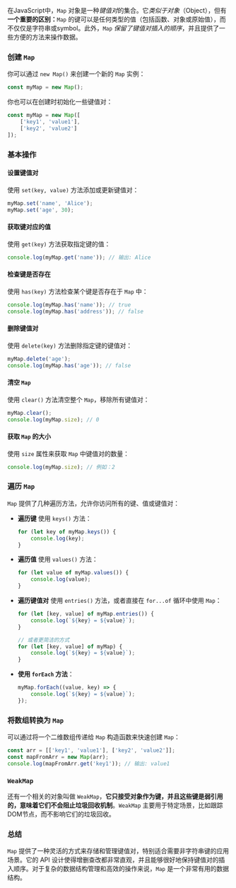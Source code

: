 在JavaScript中，`Map` 对象是一种*键值对*的集合。它*类似于对象*（Object），但有**一个重要的区别：**`Map` 的键可以是任何类型的值（包括函数、对象或原始值），而不仅仅是字符串或symbol。此外，`Map` *保留了键值对插入的顺序*，并且提供了一些方便的方法来操作数据。

### 创建 `Map`

你可以通过 `new Map()` 来创建一个新的 `Map` 实例：

```javascript
const myMap = new Map();
```

你也可以在创建时初始化一些键值对：

```javascript
const myMap = new Map([
    ['key1', 'value1'],
    ['key2', 'value2']
]);
```

### 基本操作

#### 设置键值对

使用 `set(key, value)` 方法添加或更新键值对：

```javascript
myMap.set('name', 'Alice');
myMap.set('age', 30);
```

#### 获取键对应的值

使用 `get(key)` 方法获取指定键的值：

```javascript
console.log(myMap.get('name')); // 输出: Alice
```

#### 检查键是否存在

使用 `has(key)` 方法检查某个键是否存在于 `Map` 中：

```javascript
console.log(myMap.has('name')); // true
console.log(myMap.has('address')); // false
```

#### 删除键值对

使用 `delete(key)` 方法删除指定键的键值对：

```javascript
myMap.delete('age');
console.log(myMap.has('age')); // false
```

#### 清空 `Map`

使用 `clear()` 方法清空整个 `Map`，移除所有键值对：

```javascript
myMap.clear();
console.log(myMap.size); // 0
```

#### 获取 `Map` 的大小

使用 `size` 属性来获取 `Map` 中键值对的数量：

```javascript
console.log(myMap.size); // 例如：2
```

### 遍历 `Map`

`Map` 提供了几种遍历方法，允许你访问所有的键、值或键值对：

- **遍历键** 使用 `keys()` 方法：
  
  ```javascript
  for (let key of myMap.keys()) {
      console.log(key);
  }
  ```

- **遍历值** 使用 `values()` 方法：
  
  ```javascript
  for (let value of myMap.values()) {
      console.log(value);
  }
  ```

- **遍历键值对** 使用 `entries()` 方法，或者直接在 `for...of` 循环中使用 `Map`：

  ```javascript
  for (let [key, value] of myMap.entries()) {
      console.log(`${key} = ${value}`);
  }

  // 或者更简洁的方式
  for (let [key, value] of myMap) {
      console.log(`${key} = ${value}`);
  }
  ```

- **使用 `forEach` 方法**：

  ```javascript
  myMap.forEach((value, key) => {
      console.log(`${key} = ${value}`);
  });
  ```

### 将数组转换为 `Map`

可以通过将一个二维数组传递给 `Map` 构造函数来快速创建 `Map`：

```javascript
const arr = [['key1', 'value1'], ['key2', 'value2']];
const mapFromArr = new Map(arr);
console.log(mapFromArr.get('key1')); // 输出: value1
```

### `WeakMap`

还有一个相关的对象叫做 `WeakMap`，**它只接受对象作为键，并且这些键是弱引用的，意味着它们不会阻止垃圾回收机制**。`WeakMap` 主要用于特定场景，比如跟踪DOM节点，而不影响它们的垃圾回收。

### 总结

`Map` 提供了一种灵活的方式来存储和管理键值对，特别适合需要非字符串键的应用场景。它的 API 设计使得增删查改都非常直观，并且能够很好地保持键值对的插入顺序。对于复杂的数据结构管理和高效的操作来说，`Map` 是一个非常有用的数据结构。